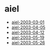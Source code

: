 <!-- TITLE: aiel -->
<!-- SUBTITLE: Logs for aiel -->

# aiel

* [aiel-2003-03-01](aiel/aiel-2003-03-01)
* [aiel-2003-04-05](aiel/aiel-2003-04-05)
* [aiel-2003-04-12](aiel/aiel-2003-04-12)
* [aiel-2003-05-19](aiel/aiel-2003-05-19)
* [aiel-2003-05-26](aiel/aiel-2003-05-26)
